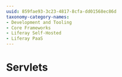 ```yaml
---
uuid: 859fae93-3c23-4817-8cfa-dd01568ec86d
taxonomy-category-names:
- Development and Tooling
- Core Frameworks
- Liferay Self-Hosted
- Liferay PaaS
---
```

# Servlets
